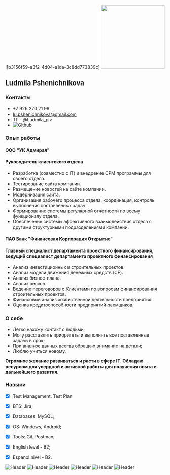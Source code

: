 ![b3156f59-a3f2-4d04-a1da-3c8dd773839c] <img src="http://github.com/GPMila79/CV/assets/118618608/3eb19174-28e4-47b1-b5e0-3502887bb030/image.png" width="200" height="200">

## Ludmila Pshenichnikova

### Контакты

+ +7 926 270 21 98
+ lu.pshenichnikova@gmail.com
+ ТГ - @Ludmila_plv
+ ![Github](https://github.com/GPMila79)

### Опыт работы

#### ООО "УК Адмирал"
#### Руководитель клиентского отдела

+ Разработка (совместно с IT) и внедрение СРM программы для своего отдела.
+ Тестирование сайта компании.
+ Размещение новостей на сайте компании.
+ Модернизация сайта.
+ Организация рабочего процесса отдела, координация, контроль выполнения поставленных задач.
+ Формирование системы регулярной отчетности по всему функционалу отдела.
+ Обеспечение системы эффективного взаимодействия отдела с другими  структурными подразделениями компании.

#### ПАО Банк "Финансовая Корпорация Открытие"
#### Главный специалист департамента проектного финансирования, ведущий специалист департамента проектного финансирования

+ Анализ инвестиционных и строительных проектов.
+ Анализ модели движения денежных средств (CF).
+ Анализ бизнес-плана.
+ Анализ рисков.
+ Ведение переговоров с Клиентами по вопросам финансирования строительных проектов.
+ Финансовый анализ хозяйственной деятельности предприятия.
+ Оценка кредитоспособности предприятий-заемщиков.

### O себе

+ Легко нахожу контакт с людьми;
+ Могу расставлять приоритеты и выполнять все поставленные задачи в срок;
+ При анализе данных всегда обращаю внимание на детали;
+ Люблю учиться новому.

**Огромное желание развиваться и расти в сфере IT. Обладаю ресурсом для усердной и активной работы для получения опыта и дальнейшего развития.**

### Навыки

- [x] Test Management: Test Plan
- [x] BTS: Jira;
- [x] Databases: MySQL;
- [x] OS: Windows, Android;
- [x] Tools: Git, Postman;
- [x] English level - B2;
- [x] Espanol nivel - B2.


![Header](https://img.shields.io/badge/Postman-090909?style=for-the-badge&logo=postman&logoColor=f76935)
![Header](https://img.shields.io/badge/Jira-090909?style=for-the-badge&logo=jira&logoColor=136be1)
![Header](https://img.shields.io/badge/Github-090909?style=for-the-badge&logo=github&logoColor=8cc4d7)
![Header](https://img.shields.io/badge/Figma-090909?style=for-the-badge&logo=figma&logoColor=7d5fa6)
![Header](https://img.shields.io/badge/MySQL-090909?style=for-the-badge&logo=mysql&logoColor=00618a)
![Header](https://img.shields.io/badge/DevTools-090909?style=for-the-badge&logo=googlechrome&logoColor=2674f2)
